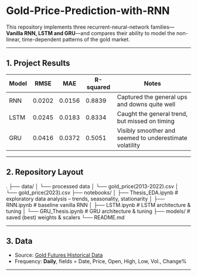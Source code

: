 # Gold-Price-Prediction-with-RNN

This repository implements three recurrent-neural-network families—**Vanilla RNN, LSTM and GRU**—and compares their ability to model the non-linear, time-dependent patterns of the gold market.

---

## 1. Project Results
| Model | RMSE | MAE | R-squared | Notes |
|-------|-----------|----------|-------|-------|
| RNN   | 0.0202 | 0.0156 | 0.8839 | Captured the general ups and downs quite well |
| LSTM  | 0.0245 | 0.0183 | 0.8334 | Caught the general trend, but missed on timing |
| GRU   | 0.0416 | 0.0372 | 0.5051 | Visibly smoother and seemed to underestimate volatility |


---

## 2. Repository Layout
.
├── data/
│ └── processed data
│ └── gold_price(2013-2022).csv
│ └── gold_price(2023).csv 
├── notebooks/
│ ├── Thesis_EDA.ipynb # exploratory data analysis – trends, seasonality, stationarity
│ ├── RNN.ipynb # baseline vanilla RNN
│ ├── LSTM.ipynb # LSTM architecture & tuning
│ └── GRU_Thesis.ipynb # GRU architecture & tuning
├── models/ # saved (best) weights & scalers
└── README.md

---

## 3. Data
* Source: [Gold Futures Historical Data](https://www.investing.com/commodities/gold-historical-data)
* Frequency: **Daily**, fields = Date, Price, Open, High, Low, Vol., Change%

---


